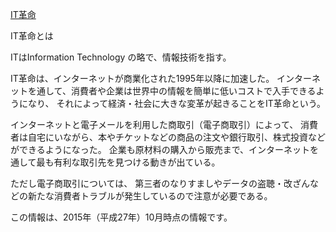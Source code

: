 [IT革命](https://www.shiruporuto.jp/public/data/vocabulary/yogo/a/it_kakumei.html)

IT革命とは


ITはInformation Technology の略で、情報技術を指す。


IT革命は、インターネットが商業化された1995年以降に加速した。
インターネットを通して、消費者や企業は世界中の情報を簡単に低いコストで入手できるようになり、
それによって経済・社会に大きな変革が起きることをIT革命という。


インターネットと電子メールを利用した商取引（電子商取引）によって、
消費者は自宅にいながら、本やチケットなどの商品の注文や銀行取引、株式投資などができるようになった。
企業も原材料の購入から販売まで、インターネットを通して最も有利な取引先を見つける動きが出ている。


ただし電子商取引については、
第三者のなりすましやデータの盗聴・改ざんなどの新たな消費者トラブルが発生しているので注意が必要である。


この情報は、2015年（平成27年）10月時点の情報です。